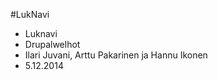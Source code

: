 
#LukNavi 

* Luknavi
* Drupalwelhot
* Ilari Juvani, Arttu Pakarinen ja Hannu Ikonen
* 5.12.2014
 


